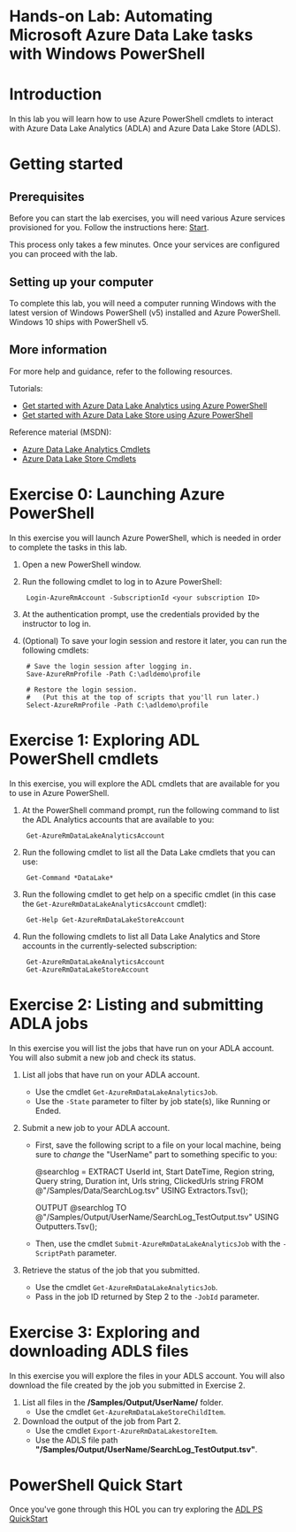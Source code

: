 # Hands-on  Lab: Automating Microsoft Azure Data Lake tasks with Windows PowerShell

# Introduction

In this lab you will learn how to use Azure PowerShell cmdlets to interact with Azure Data Lake Analytics (ADLA) and Azure Data Lake Store (ADLS).

# Getting started


## Prerequisites

Before you can start the lab exercises, you will need various Azure services provisioned for you. Follow the instructions here: [Start](Start.md). 

This process only takes a few minutes. Once your services are configured you can proceed with the lab.


## Setting up your computer

To complete this lab, you will need a computer running Windows with the latest version of Windows PowerShell (v5) installed and Azure PowerShell. Windows 10 ships with PowerShell v5.

## More information

For more help and guidance, refer to the following resources.

Tutorials:

* [Get started with Azure Data Lake Analytics using Azure PowerShell](https://azure.microsoft.com/en-us/documentation/articles/data-lake-analytics-get-started-powershell/) 
* [Get started with Azure Data Lake Store using Azure PowerShell](https://azure.microsoft.com/en-us/documentation/articles/data-lake-store-get-started-powershell/)

Reference material (MSDN):

* [Azure Data Lake Analytics Cmdlets](https://msdn.microsoft.com/en-us/library/mt607124.aspx) 
* [Azure Data Lake Store Cmdlets](https://msdn.microsoft.com/en-us/library/mt607120.aspx)

# Exercise 0: Launching Azure PowerShell
In this exercise you will launch Azure PowerShell, which is needed in order to complete the tasks in this lab.

1. Open a new PowerShell window.

2. Run the following cmdlet to log in to Azure PowerShell:
 
        Login-AzureRmAccount -SubscriptionId <your subscription ID>
 
3. At the authentication prompt, use the credentials provided by the instructor to log in.

5. (Optional) To save your login session and restore it later, you can run the following cmdlets:

        # Save the login session after logging in.
        Save-AzureRmProfile -Path C:\adldemo\profile
        
        # Restore the login session.
        #   (Put this at the top of scripts that you'll run later.)
        Select-AzureRmProfile -Path C:\adldemo\profile

# Exercise 1: Exploring ADL PowerShell cmdlets
In this exercise, you will explore the ADL cmdlets that are available for you to use in Azure PowerShell.

1. At the PowerShell command prompt, run the following command to list the ADL Analytics accounts that are available to you:
 
        Get-AzureRmDataLakeAnalyticsAccount
 
2. Run the following cmdlet to list all the Data Lake cmdlets that you can use:
 
        Get-Command *DataLake*
 
3. Run the following cmdlet to get help on a specific cmdlet (in this case the ``Get-AzureRmDataLakeAnalyticsAccount`` cmdlet):
 
        Get-Help Get-AzureRmDataLakeStoreAccount

4. Run the following cmdlets to list all Data Lake Analytics and Store accounts in the currently-selected subscription:

        Get-AzureRmDataLakeAnalyticsAccount
        Get-AzureRmDataLakeStoreAccount


# Exercise 2: Listing and submitting ADLA jobs
In this exercise you will list the jobs that have run on your ADLA account. You will also submit a new job and check its status.

1. List all jobs that have run on your ADLA account.
      * Use the cmdlet ``Get-AzureRmDataLakeAnalyticsJob``.
      * Use the ``-State`` parameter to filter by job state(s), like Running or Ended.

2. Submit a new job to your ADLA account. 
      * First,  save the following script to a file on your local machine, being sure to *change* the "UserName" part to something specific to you:
                            
        @searchlog = 
                EXTRACT 
                        UserId int, 
                        Start DateTime, 
                        Region string,
                        Query string, 
                        Duration int, 
                        Urls string, 
                        ClickedUrls string
        FROM
                @"/Samples/Data/SearchLog.tsv"
        USING Extractors.Tsv();
        
        OUTPUT @searchlog
                TO @"/Samples/Output/UserName/SearchLog_TestOutput.tsv"
                USING Outputters.Tsv();

      * Then, use the cmdlet ``Submit-AzureRmDataLakeAnalyticsJob`` with the ``-ScriptPath`` parameter.
			
3. Retrieve the status of the job that you submitted. 
      * Use the cmdlet ``Get-AzureRmDataLakeAnalyticsJob``.
      * Pass in the job ID returned by Step 2 to the ``-JobId`` parameter.

# Exercise 3: Exploring and downloading ADLS files
In this exercise you will explore the files in your ADLS account. You will also download the file created by the job you submitted in Exercise 2.

1. List all files in the **/Samples/Output/UserName/** folder. 
      * Use the cmdlet ``Get-AzureRmDataLakeStoreChildItem``.
2.  Download the output of the job from Part 2.
      * Use the cmdlet ``Export-AzureRmDataLakestoreItem``.
      * Use the ADLS file path **"/Samples/Output/UserName/SearchLog_TestOutput.tsv"**.

# PowerShell Quick Start

Once you've gone through this HOL you can try exploring the [ADL PS QuickStart](/docs/PowerShell/ADL_PS_QuickStart.md)
